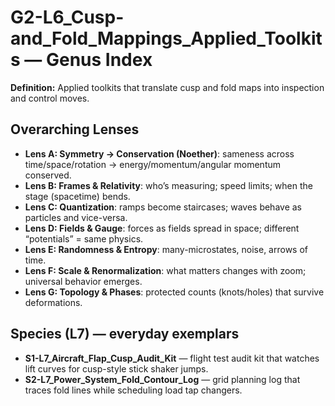 # G2-L6_Cusp-and_Fold_Mappings_Applied_Toolkits — Genus Index
**Definition:** Applied toolkits that translate cusp and fold maps into inspection and control moves.

## Overarching Lenses

- **Lens A: Symmetry -> Conservation (Noether)**: sameness across time/space/rotation → energy/momentum/angular momentum conserved.
- **Lens B: Frames & Relativity**: who’s measuring; speed limits; when the stage (spacetime) bends.
- **Lens C: Quantization**: ramps become staircases; waves behave as particles and vice-versa.
- **Lens D: Fields & Gauge**: forces as fields spread in space; different “potentials” = same physics.
- **Lens E: Randomness & Entropy**: many-microstates, noise, arrows of time.
- **Lens F: Scale & Renormalization**: what matters changes with zoom; universal behavior emerges.
- **Lens G: Topology & Phases**: protected counts (knots/holes) that survive deformations.

## Species (L7) — everyday exemplars
- **S1-L7_Aircraft_Flap_Cusp_Audit_Kit** — flight test audit kit that watches lift curves for cusp-style stick shaker jumps.
- **S2-L7_Power_System_Fold_Contour_Log** — grid planning log that traces fold lines while scheduling load tap changers.
